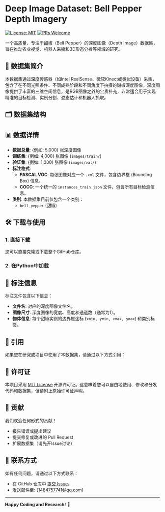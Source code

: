 # Deep Image Dataset: Bell Pepper Depth Imagery

[![License: MIT](https://img.shields.io/badge/License-MIT-yellow.svg)](https://opensource.org/licenses/MIT)
[![PRs Welcome](https://img.shields.io/badge/PRs-welcome-brightgreen.svg)](https://makeapullrequest.com)

一个高质量、专注于甜椒（Bell Pepper）的深度图像（Depth Image）数据集，旨在推动农业视觉、机器人采摘和3D形态分析等领域的研究。

## 📖 数据集简介

本数据集通过深度传感器（如Intel RealSense、微软Kinect或类似设备）采集，包含了在不同光照条件、不同成熟阶段和不同角度下拍摄的甜椒深度图像。深度图像提供了丰富的三维空间信息，是RGB图像之外的宝贵补充，非常适合用于实现精准的目标检测、实例分割、姿态估计和机器人抓取。

## 🗂️ 数据集结构

## 📊 数据详情

- **数据总量**: {例如: 5,000} 张深度图像
- **训练集**: {例如: 4,000} 张图像 (`images/train/`)
- **验证集**: {例如: 1,000} 张图像 (`images/val/`)
- **标注格式**:
  - **PASCAL VOC**: 每张图像对应一个 `.xml` 文件，包含边界框 (Bounding Box) 信息。
  - **COCO**: 一个统一的 `instances_train.json` 文件，包含所有目标检测信息。
- **类别**:
  本数据集目前仅包含一个类别：
  - `bell_pepper` (甜椒)

## 🛠️ 下载与使用

### 1. 直接下载
您可以直接克隆或下载整个GitHub仓库。
### 2. 在Python中加载 

## 📝 标注信息

标注文件包含以下信息：
- **文件名**: 对应的深度图像文件名。
- **图像尺寸**: 深度图像的宽度、高度和通道数（通常为1）。
- **物体信息**: 每个甜椒实例的边界框坐标 (`xmin, ymin, xmax, ymax`) 和类别标签。




## 🙏 引用

如果您在研究或项目中使用了本数据集，请通过以下方式引用：

## 📜 许可证

本项目采用 [MIT License](LICENSE) 开源许可证。这意味着您可以自由地使用、修改和分发代码和数据集，但请附上原始许可证声明。

## 🤝 贡献

我们欢迎任何形式的贡献！
- 报告错误或提出建议
- 提交修复或改进的 Pull Request
- 扩展数据集（请先开Issue讨论）

## 💬 联系方式

如有任何问题，请通过以下方式联系：
- 在 GitHub 仓库中 [提交 Issue](https://github.com/{您的用户名}/Deep-Image-Dataset/issues)。
- 发送邮件至: {1484757741@qq.com}

---
**Happy Coding and Research!** 🚀
